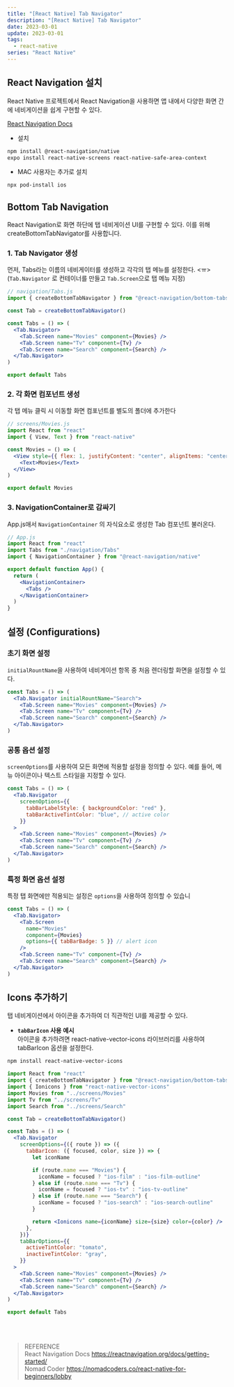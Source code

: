```yaml
---
title: "[React Native] Tab Navigator"
description: "[React Native] Tab Navigator"
date: 2023-03-01
update: 2023-03-01
tags:
  - react-native
series: "React Native"
---
```


## React Navigation 설치

React Native 프로젝트에서 React Navigation을 사용하면 앱 내에서 다양한 화면 간에 네비게이션을 쉽게 구현할 수 있다.

[React Navigation Docs](https://reactnavigation.org/docs/getting-started/)

- 설치

```bash
npm install @react-navigation/native
expo install react-native-screens react-native-safe-area-context
```

- MAC 사용자는 추가로 설치

```bash
npx pod-install ios
```

## Bottom Tab Navigation

React Navigation로 화면 하단에 탭 네비게이션 UI를 구현할 수 있다. 이를 위해 createBottomTabNavigator를 사용합니다.

### 1. Tab Navigator 생성

먼저, Tabs라는 이름의 네비게이터를 생성하고 각각의 탭 메뉴를 설정한다. <ㅠ>
(`Tab.Navigator` 로 컨테이너를 만들고 `Tab.Screen`으로 탭 메뉴 지정)

```jsx
// navigation/Tabs.js
import { createBottomTabNavigator } from "@react-navigation/bottom-tabs"

const Tab = createBottomTabNavigator()

const Tabs = () => (
  <Tab.Navigator>
    <Tab.Screen name="Movies" component={Movies} />
    <Tab.Screen name="Tv" component={Tv} />
    <Tab.Screen name="Search" component={Search} />
  </Tab.Navigator>
)

export default Tabs
```

### 2. 각 화면 컴포넌트 생성

각 탭 메뉴 클릭 시 이동할 화면 컴포넌트를 별도의 폴더에 추가한다

```jsx
// screens/Movies.js
import React from "react"
import { View, Text } from "react-native"

const Movies = () => (
  <View style={{ flex: 1, justifyContent: "center", alignItems: "center" }}>
    <Text>Movies</Text>
  </View>
)

export default Movies
```

### 3. NavigationContainer로 감싸기

App.js애서 `NavigationContainer` 의 자식요소로 생성한 Tab 컴포넌트 불러온다.

```jsx
// App.js
import React from "react"
import Tabs from "./navigation/Tabs"
import { NavigationContainer } from "@react-navigation/native"

export default function App() {
  return (
    <NavigationContainer>
      <Tabs />
    </NavigationContainer>
  )
}
```

## 설정 (Configurations)

### 초기 화면 설정

`initialRountName`을 사용하여 네비게이션 항목 중 처음 렌더링할 화면을 설정할 수 있다.

```jsx
const Tabs = () => (
  <Tab.Navigator initialRountName="Search">
    <Tab.Screen name="Movies" component={Movies} />
    <Tab.Screen name="Tv" component={Tv} />
    <Tab.Screen name="Search" component={Search} />
  </Tab.Navigator>
)
```

### 공통 옵션 설정

`screenOptions`를 사용하여 모든 화면에 적용할 설정을 정의할 수 있다. 예를 들어, 메뉴 아이콘이나 텍스트 스타일을 지정할 수 있다.

```jsx
const Tabs = () => (
  <Tab.Navigator
    screenOptions={{
      tabBarLabelStyle: { backgroundColor: "red" },
      tabBarActiveTintColor: "blue", // active color
    }}
  >
    <Tab.Screen name="Movies" component={Movies} />
    <Tab.Screen name="Tv" component={Tv} />
    <Tab.Screen name="Search" component={Search} />
  </Tab.Navigator>
)
```

### 특정 화면 옵션 설정

특정 탭 화면에만 적용되는 설정은 `options`을 사용하여 정의할 수 있습니

```jsx
const Tabs = () => (
  <Tab.Navigator>
    <Tab.Screen
      name="Movies"
      component={Movies}
      options={{ tabBarBadge: 5 }} // alert icon
    />
    <Tab.Screen name="Tv" component={Tv} />
    <Tab.Screen name="Search" component={Search} />
  </Tab.Navigator>
)
```

## Icons 추가하기

탭 네비게이션에서 아이콘을 추가하여 더 직관적인 UI를 제공할 수 있다.

- **`tabBarIcon` 사용 예시**<br/>
  아이콘을 추가하려면 react-native-vector-icons 라이브러리를 사용하여 tabBarIcon 옵션을 설정한다.

```bash
npm install react-native-vector-icons
```

```jsx
import React from "react"
import { createBottomTabNavigator } from "@react-navigation/bottom-tabs"
import { Ionicons } from "react-native-vector-icons"
import Movies from "../screens/Movies"
import Tv from "../screens/Tv"
import Search from "../screens/Search"

const Tab = createBottomTabNavigator()

const Tabs = () => (
  <Tab.Navigator
    screenOptions={({ route }) => ({
      tabBarIcon: ({ focused, color, size }) => {
        let iconName

        if (route.name === "Movies") {
          iconName = focused ? "ios-film" : "ios-film-outline"
        } else if (route.name === "Tv") {
          iconName = focused ? "ios-tv" : "ios-tv-outline"
        } else if (route.name === "Search") {
          iconName = focused ? "ios-search" : "ios-search-outline"
        }

        return <Ionicons name={iconName} size={size} color={color} />
      },
    })}
    tabBarOptions={{
      activeTintColor: "tomato",
      inactiveTintColor: "gray",
    }}
  >
    <Tab.Screen name="Movies" component={Movies} />
    <Tab.Screen name="Tv" component={Tv} />
    <Tab.Screen name="Search" component={Search} />
  </Tab.Navigator>
)

export default Tabs
```

<br/>
<br/>

> REFERENCE <br/>
> React Navigation Docs https://reactnavigation.org/docs/getting-started/ <br/> Nomad Coder https://nomadcoders.co/react-native-for-beginners/lobby

